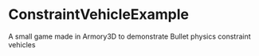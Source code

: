 # ConstraintVehicleExample
A small game made in Armory3D to demonstrate Bullet physics constraint vehicles

